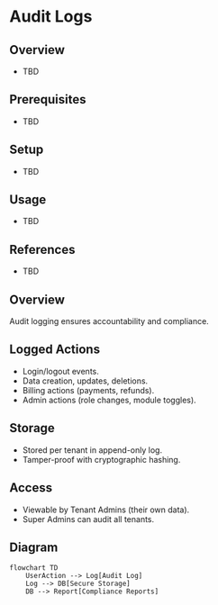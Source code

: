 # Audit Logs

## Overview
- TBD

## Prerequisites
- TBD

## Setup
- TBD

## Usage
- TBD

## References
- TBD


## Overview
Audit logging ensures accountability and compliance.

## Logged Actions
- Login/logout events.
- Data creation, updates, deletions.
- Billing actions (payments, refunds).
- Admin actions (role changes, module toggles).

## Storage
- Stored per tenant in append-only log.
- Tamper-proof with cryptographic hashing.

## Access
- Viewable by Tenant Admins (their own data).
- Super Admins can audit all tenants.

## Diagram
```mermaid
flowchart TD
    UserAction --> Log[Audit Log]
    Log --> DB[Secure Storage]
    DB --> Report[Compliance Reports]
```
